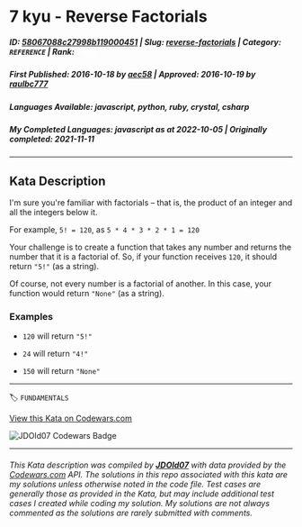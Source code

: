 # 7 kyu - Reverse Factorials

##### **ID**: [58067088c27998b119000451](https://www.codewars.com/kata/58067088c27998b119000451) | **Slug**: [reverse-factorials](https://www.codewars.com/kata/58067088c27998b119000451) | **Category**: `REFERENCE` | **Rank**: <span style="color:white">7 kyu</span>

##### **First Published**: 2016-10-18 ***by*** [aec58](https://www.codewars.com/users/aec58) | **Approved**: 2016-10-19 ***by*** [raulbc777](https://www.codewars.com/users/raulbc777)

##### **Languages Available**: javascript, python, ruby, crystal, csharp

##### **My Completed Languages**: javascript ***as at*** 2022-10-05 | **Originally completed**: 2021-11-11

---

## Kata Description


I'm sure you're familiar with factorials – that is, the product of an integer and all the integers below it. 



For example, `5! = 120`, as `5 * 4 * 3 * 2 * 1 = 120`



Your challenge is to create a function that takes any number and returns the number that it is a factorial of. So, if your function receives `120`, it should return `"5!"` (as a string).



Of course, not every number is a factorial of another. In this case, your function would return `"None"` (as a string).



### Examples



* `120` will return `"5!"`

* `24` will return `"4!"`

* `150` will return `"None"`

---


🏷 `FUNDAMENTALS`


[View this Kata on Codewars.com](https://www.codewars.com/kata/58067088c27998b119000451)

![](https://www.codewars.com/users/jdold07/badges/large "JDOld07 Codewars Badge")

---

###### *This Kata description was compiled by [**JDOld07**](https://tpstech.dev) with data provided by the [Codewars.com](https://www.codewars.com) API.  The solutions in this repo associated with this kata are my solutions unless otherwise noted in the code file.  Test cases are generally those as provided in the Kata, but may include additional test cases I created while coding my solution.  My solutions are not always commented as the solutions are rarely submitted with comments.*
